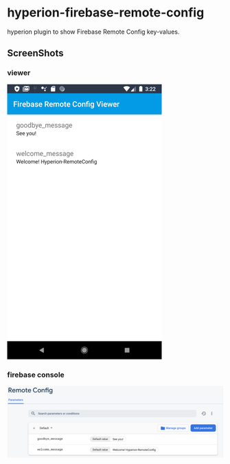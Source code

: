 # hyperion-firebase-remote-config
hyperion plugin to show Firebase Remote Config key-values.

## ScreenShots
### viewer
![config-viewer](art/config-viewer.png)
### firebase console
![console](art/firebase-console.png)
